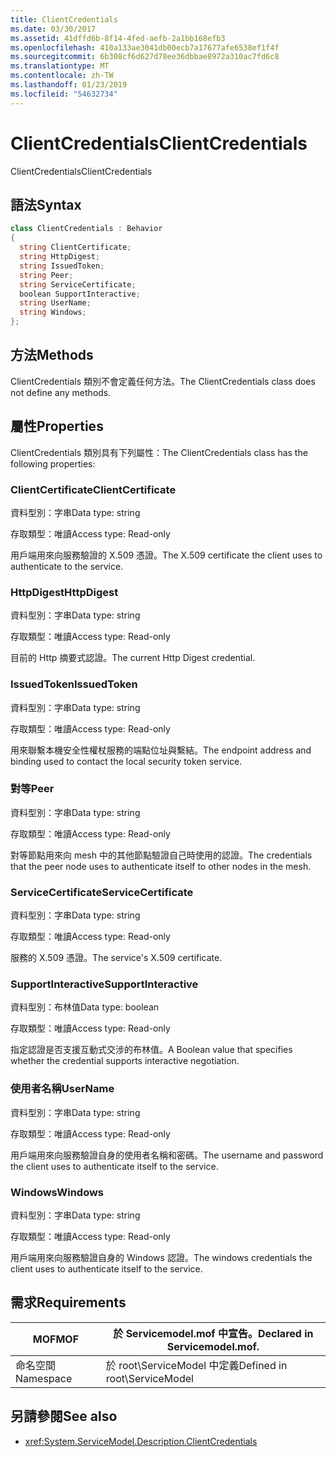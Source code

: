 ```yaml
---
title: ClientCredentials
ms.date: 03/30/2017
ms.assetid: 41dffd6b-8f14-4fed-aefb-2a1bb168efb3
ms.openlocfilehash: 410a133ae3041db00ecb7a17677afe6538ef1f4f
ms.sourcegitcommit: 6b308cf6d627d78ee36dbbae8972a310ac7fd6c8
ms.translationtype: MT
ms.contentlocale: zh-TW
ms.lasthandoff: 01/23/2019
ms.locfileid: "54632734"
---
```

# <a name="clientcredentials"></a><span data-ttu-id="543bb-102">ClientCredentials</span><span class="sxs-lookup"><span data-stu-id="543bb-102">ClientCredentials</span></span>
<span data-ttu-id="543bb-103">ClientCredentials</span><span class="sxs-lookup"><span data-stu-id="543bb-103">ClientCredentials</span></span>  
  
## <a name="syntax"></a><span data-ttu-id="543bb-104">語法</span><span class="sxs-lookup"><span data-stu-id="543bb-104">Syntax</span></span>  
  
```csharp
class ClientCredentials : Behavior  
{  
  string ClientCertificate;  
  string HttpDigest;  
  string IssuedToken;  
  string Peer;  
  string ServiceCertificate;  
  boolean SupportInteractive;  
  string UserName;  
  string Windows;  
};  
```  
  
## <a name="methods"></a><span data-ttu-id="543bb-105">方法</span><span class="sxs-lookup"><span data-stu-id="543bb-105">Methods</span></span>  
 <span data-ttu-id="543bb-106">ClientCredentials 類別不會定義任何方法。</span><span class="sxs-lookup"><span data-stu-id="543bb-106">The ClientCredentials class does not define any methods.</span></span>  
  
## <a name="properties"></a><span data-ttu-id="543bb-107">屬性</span><span class="sxs-lookup"><span data-stu-id="543bb-107">Properties</span></span>  
 <span data-ttu-id="543bb-108">ClientCredentials 類別具有下列屬性：</span><span class="sxs-lookup"><span data-stu-id="543bb-108">The ClientCredentials class has the following properties:</span></span>  
  
### <a name="clientcertificate"></a><span data-ttu-id="543bb-109">ClientCertificate</span><span class="sxs-lookup"><span data-stu-id="543bb-109">ClientCertificate</span></span>  
 <span data-ttu-id="543bb-110">資料型別：字串</span><span class="sxs-lookup"><span data-stu-id="543bb-110">Data type: string</span></span>  
  
 <span data-ttu-id="543bb-111">存取類型：唯讀</span><span class="sxs-lookup"><span data-stu-id="543bb-111">Access type: Read-only</span></span>  
  
 <span data-ttu-id="543bb-112">用戶端用來向服務驗證的 X.509 憑證。</span><span class="sxs-lookup"><span data-stu-id="543bb-112">The X.509 certificate the client uses to authenticate to the service.</span></span>  
  
### <a name="httpdigest"></a><span data-ttu-id="543bb-113">HttpDigest</span><span class="sxs-lookup"><span data-stu-id="543bb-113">HttpDigest</span></span>  
 <span data-ttu-id="543bb-114">資料型別：字串</span><span class="sxs-lookup"><span data-stu-id="543bb-114">Data type: string</span></span>  
  
 <span data-ttu-id="543bb-115">存取類型：唯讀</span><span class="sxs-lookup"><span data-stu-id="543bb-115">Access type: Read-only</span></span>  
  
 <span data-ttu-id="543bb-116">目前的 Http 摘要式認證。</span><span class="sxs-lookup"><span data-stu-id="543bb-116">The current Http Digest credential.</span></span>  
  
### <a name="issuedtoken"></a><span data-ttu-id="543bb-117">IssuedToken</span><span class="sxs-lookup"><span data-stu-id="543bb-117">IssuedToken</span></span>  
 <span data-ttu-id="543bb-118">資料型別：字串</span><span class="sxs-lookup"><span data-stu-id="543bb-118">Data type: string</span></span>  
  
 <span data-ttu-id="543bb-119">存取類型：唯讀</span><span class="sxs-lookup"><span data-stu-id="543bb-119">Access type: Read-only</span></span>  
  
 <span data-ttu-id="543bb-120">用來聯繫本機安全性權杖服務的端點位址與繫結。</span><span class="sxs-lookup"><span data-stu-id="543bb-120">The endpoint address and binding used to contact the local security token service.</span></span>  
  
### <a name="peer"></a><span data-ttu-id="543bb-121">對等</span><span class="sxs-lookup"><span data-stu-id="543bb-121">Peer</span></span>  
 <span data-ttu-id="543bb-122">資料型別：字串</span><span class="sxs-lookup"><span data-stu-id="543bb-122">Data type: string</span></span>  
  
 <span data-ttu-id="543bb-123">存取類型：唯讀</span><span class="sxs-lookup"><span data-stu-id="543bb-123">Access type: Read-only</span></span>  
  
 <span data-ttu-id="543bb-124">對等節點用來向 mesh 中的其他節點驗證自己時使用的認證。</span><span class="sxs-lookup"><span data-stu-id="543bb-124">The credentials that the peer node uses to authenticate itself to other nodes in the mesh.</span></span>  
  
### <a name="servicecertificate"></a><span data-ttu-id="543bb-125">ServiceCertificate</span><span class="sxs-lookup"><span data-stu-id="543bb-125">ServiceCertificate</span></span>  
 <span data-ttu-id="543bb-126">資料型別：字串</span><span class="sxs-lookup"><span data-stu-id="543bb-126">Data type: string</span></span>  
  
 <span data-ttu-id="543bb-127">存取類型：唯讀</span><span class="sxs-lookup"><span data-stu-id="543bb-127">Access type: Read-only</span></span>  
  
 <span data-ttu-id="543bb-128">服務的 X.509 憑證。</span><span class="sxs-lookup"><span data-stu-id="543bb-128">The service's X.509 certificate.</span></span>  
  
### <a name="supportinteractive"></a><span data-ttu-id="543bb-129">SupportInteractive</span><span class="sxs-lookup"><span data-stu-id="543bb-129">SupportInteractive</span></span>  
 <span data-ttu-id="543bb-130">資料型別：布林值</span><span class="sxs-lookup"><span data-stu-id="543bb-130">Data type: boolean</span></span>  
  
 <span data-ttu-id="543bb-131">存取類型：唯讀</span><span class="sxs-lookup"><span data-stu-id="543bb-131">Access type: Read-only</span></span>  
  
 <span data-ttu-id="543bb-132">指定認證是否支援互動式交涉的布林值。</span><span class="sxs-lookup"><span data-stu-id="543bb-132">A Boolean value that specifies whether the credential supports interactive negotiation.</span></span>  
  
### <a name="username"></a><span data-ttu-id="543bb-133">使用者名稱</span><span class="sxs-lookup"><span data-stu-id="543bb-133">UserName</span></span>  
 <span data-ttu-id="543bb-134">資料型別：字串</span><span class="sxs-lookup"><span data-stu-id="543bb-134">Data type: string</span></span>  
  
 <span data-ttu-id="543bb-135">存取類型：唯讀</span><span class="sxs-lookup"><span data-stu-id="543bb-135">Access type: Read-only</span></span>  
  
 <span data-ttu-id="543bb-136">用戶端用來向服務驗證自身的使用者名稱和密碼。</span><span class="sxs-lookup"><span data-stu-id="543bb-136">The username and password the client uses to authenticate itself to the service.</span></span>  
  
### <a name="windows"></a><span data-ttu-id="543bb-137">Windows</span><span class="sxs-lookup"><span data-stu-id="543bb-137">Windows</span></span>  
 <span data-ttu-id="543bb-138">資料型別：字串</span><span class="sxs-lookup"><span data-stu-id="543bb-138">Data type: string</span></span>  
  
 <span data-ttu-id="543bb-139">存取類型：唯讀</span><span class="sxs-lookup"><span data-stu-id="543bb-139">Access type: Read-only</span></span>  
  
 <span data-ttu-id="543bb-140">用戶端用來向服務驗證自身的 Windows 認證。</span><span class="sxs-lookup"><span data-stu-id="543bb-140">The windows credentials the client uses to authenticate itself to the service.</span></span>  
  
## <a name="requirements"></a><span data-ttu-id="543bb-141">需求</span><span class="sxs-lookup"><span data-stu-id="543bb-141">Requirements</span></span>  
  
|<span data-ttu-id="543bb-142">MOF</span><span class="sxs-lookup"><span data-stu-id="543bb-142">MOF</span></span>|<span data-ttu-id="543bb-143">於 Servicemodel.mof 中宣告。</span><span class="sxs-lookup"><span data-stu-id="543bb-143">Declared in Servicemodel.mof.</span></span>|  
|---------|-----------------------------------|  
|<span data-ttu-id="543bb-144">命名空間</span><span class="sxs-lookup"><span data-stu-id="543bb-144">Namespace</span></span>|<span data-ttu-id="543bb-145">於 root\ServiceModel 中定義</span><span class="sxs-lookup"><span data-stu-id="543bb-145">Defined in root\ServiceModel</span></span>|  
  
## <a name="see-also"></a><span data-ttu-id="543bb-146">另請參閱</span><span class="sxs-lookup"><span data-stu-id="543bb-146">See also</span></span>
- <xref:System.ServiceModel.Description.ClientCredentials>
